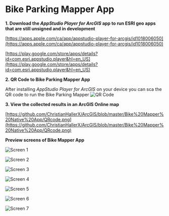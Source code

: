 # Bike Parking Mapper App



**1. Download the _AppStudio Player for ArcGIS_ app to run ESRI geo apps that are still unsigned and in development**

[https://apps.apple.com/ca/app/appstudio-player-for-arcgis/id1018006050](https://apps.apple.com/ca/app/appstudio-player-for-arcgis/id1018006050)

[https://play.google.com/store/apps/details?id=com.esri.appstudio.player&hl=en_US](https://play.google.com/store/apps/details?id=com.esri.appstudio.player&hl=en_US)



**2. QR Code to Bike Parking Mapper App**

After installing _AppStudio Player for ArcGIS_ on your device you can sca the QR code to run the Bike Parking Mapper
![QR Code](https://github.com/ChristianHallerX/ArcGIS/blob/master/Bike%20Mapper%20Native%20App/QRcode.png "QR Code")



**3. View the collected results in an ArcGIS Online map**

[https://github.com/ChristianHallerX/ArcGIS/blob/master/Bike%20Mapper%20Native%20App/QRcode.png](https://github.com/ChristianHallerX/ArcGIS/blob/master/Bike%20Mapper%20Native%20App/QRcode.png)




**Preview screens of Bike Mapper App**

![Screen 1](https://github.com/ChristianHallerX/ArcGIS/blob/master/Bike%20Mapper%20Native%20App/bike_mapper_screen1.png "Screen 1")


![Screen 2](https://github.com/ChristianHallerX/ArcGIS/blob/master/Bike%20Mapper%20Native%20App/bike_mapper_screen2.png "Screen 2")


![Screen 3](https://github.com/ChristianHallerX/ArcGIS/blob/master/Bike%20Mapper%20Native%20App/bike_mapper_screen3.png "Screen 3")


![Screen 4](https://github.com/ChristianHallerX/ArcGIS/blob/master/Bike%20Mapper%20Native%20App/bike_mapper_screen4.png "Screen 4")


![Screen 5](https://github.com/ChristianHallerX/ArcGIS/blob/master/Bike%20Mapper%20Native%20App/bike_mapper_screen5.png "Screen 5")


![Screen 6](https://github.com/ChristianHallerX/ArcGIS/blob/master/Bike%20Mapper%20Native%20App/bike_mapper_screen6.png "Screen 6")


![Screen 7](https://github.com/ChristianHallerX/ArcGIS/blob/master/Bike%20Mapper%20Native%20App/bike_mapper_screen7.png "Screen 7")
